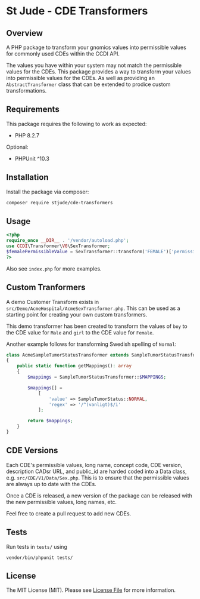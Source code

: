 # St Jude - CDE Transformers

## Overview

A PHP package to transform your gnomics values into permissible values for commonly used CDEs within the CCDI API.

The values you have within your system may not match the permissible values for the CDEs. This package provides a way to transform your values into permissible values for the CDEs. As well as providing an `AbstractTransformer` class that can be extended to prodice custom transformations.

## Requirements

This package requires the following to work as expected:

- PHP 8.2.7

Optional:   

- PHPUnit ^10.3

## Installation

Install the package via composer:

```bash
composer require stjude/cde-transformers
```

## Usage

```php
<?php   
require_once __DIR__ . '/vendor/autoload.php';
use CCDI\Transformer\V0\SexTransformer;
$femalePermissibleValue = SexTransformer::transform('FEMALE')['permissible_value'];
?>
```

Also see `index.php` for more examples.

## Custom Tranformers

A demo Customer Transform exists in `src/Demo/AcmeHospital/AcmeSexTransformer.php`. This can be used as a starting point for creating your own custom transformers.

This demo transformer has been created to transform the values of `boy` to the CDE value for `Male` and `girl` to the CDE value for `Female`.

Another example follows for transforming Swedish spelling of `Normal`:

```php
class AcmeSampleTumorStatusTransformer extends SampleTumorStatusTransformer
{
    public static function getMappings(): array
    {
        $mappings = SampleTumorStatusTransformer::$MAPPINGS;

        $mappings[] =
            [
                'value' => SampleTumorStatus::NORMAL,
                'regex' => '/^(vanligt)$/i'
            ];

        return $mappings;
    }
}
```

## CDE Versions

Each CDE's permissible values, long name, concept code, CDE version, description CADsr URL, and public_id are harded coded into a Data class, e.g. `src/CDE/V1/Data/Sex.php`. This is to ensure that the permissible values are always up to date with the CDEs.

Once a CDE is released, a new version of the package can be released with the new permissible values, long names, etc.

Feel free to create a pull request to add new CDEs.

## Tests

Run tests in `tests/` using

`vendor/bin/phpunit tests/`

## License

The MIT License (MIT). Please see [License File](LICENSE.md) for more information.